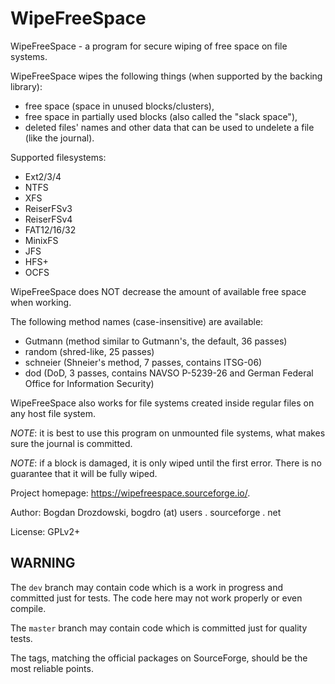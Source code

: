 # WipeFreeSpace #

WipeFreeSpace - a program for secure wiping of free space on file systems.

WipeFreeSpace wipes the following things (when supported by the backing library):

- free space (space in unused blocks/clusters),
- free space in partially used blocks (also called the "slack space"),
- deleted files' names and other data that can be used to undelete a file
  (like the journal).

Supported filesystems:

- Ext2/3/4
- NTFS
- XFS
- ReiserFSv3
- ReiserFSv4
- FAT12/16/32
- MinixFS
- JFS
- HFS+
- OCFS

WipeFreeSpace does NOT decrease the amount of available free space when working.

The following method names (case-insensitive) are available:

- Gutmann (method similar to Gutmann's, the default, 36 passes)
- random (shred-like, 25 passes)
- schneier (Shneier's method, 7 passes, contains ITSG-06)
- dod (DoD, 3 passes, contains NAVSO P-5239-26 and
  German Federal Office for Information Security)

WipeFreeSpace also works for file systems created inside regular files
on any host file system.

*NOTE*: it is best to use this program on unmounted file systems, what
makes sure the journal is committed.

*NOTE*: if a block is damaged, it is only wiped until the first error.
There is no guarantee that it will be fully wiped.

Project homepage: <https://wipefreespace.sourceforge.io/>.

Author: Bogdan Drozdowski, bogdro (at) users . sourceforge . net

License: GPLv2+

## WARNING ##

The `dev` branch may contain code which is a work in progress and committed
just for tests. The code here may not work properly or even compile.

The `master` branch may contain code which is committed just for quality tests.

The tags, matching the official packages on SourceForge,
should be the most reliable points.
